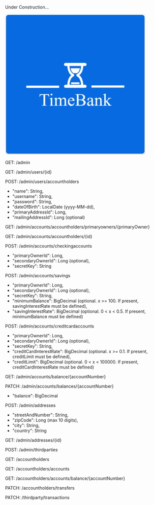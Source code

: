 Under Construction...



![](src/main/resources/images/TimeBankLogo.JPG)

GET: /admin

GET: /admin/users/{id}

POST: /admin/users/accountholders
- "name": String,
- "username": String,
- "password": String,
- "dateOfBirth": LocalDate (yyyy-MM-dd),
- "primaryAddressId": Long,
- "mailingAddressId": Long (optional)

GET: /admin/accounts/accountholders/primaryowners/{primaryOwner}

GET: /admin/accounts/accountholders/{id}

POST: /admin/accounts/checkingaccounts
- "primaryOwnerId": Long,
- "secondaryOwnerId": Long (optional),
- "secretKey": String

POST: /admin/accounts/savings
- "primaryOwnerId": Long,
- "secondaryOwnerId": Long (optional),
- "secretKey": String,
- "minimumBalance": BigDecimal (optional. x >= 100. If present, savingInterestRate must be defined),
- "savingInterestRate": BigDecimal (optional. 0 < x < 0.5. If present, minimumBalance must be defined)

POST: /admin/accounts/creditcardaccounts
- "primaryOwnerId": Long,
- "secondaryOwnerId": Long (optional),
- "secretKey": String,
- "creditCardInterestRate": BigDecimal (optional. x >= 0.1. If present, creditLimit must be defined),
- "creditLimit": BigDecimal (optional. 0 < x < 100000. If present, creditCardInterestRate must be defined)

GET: /admin/accounts/balance/{accountNumber}

PATCH: /admin/accounts/balances/{accountNumber}
- "balance": BigDecimal

POST: /admin/addresses
- "streetAndNumber": String,
- "zipCode": Long (max 10 digits),
- "city": String,
- "country": String

GET: /admin/addresses/{id}

POST: /admin/thirdparties

GET: /accountholders

GET: /accountholders/accounts

GET: /accountholders/accounts/balance/{accountNumber}

PATCH: /accountholders/transfers

PATCH: /thirdparty/transactions



